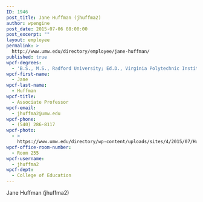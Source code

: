 ```yaml
---
ID: 1946
post_title: Jane Huffman (jhuffma2)
author: wpengine
post_date: 2015-07-06 08:00:00
post_excerpt: ""
layout: employee
permalink: >
  http://www.umw.edu/directory/employee/jane-huffman/
published: true
wpcf-degrees:
  - 'B.S., M.S., Radford University; Ed.D., Virginia Polytechnic Institute & State University'
wpcf-first-name:
  - Jane
wpcf-last-name:
  - Huffman
wpcf-title:
  - Associate Professor
wpcf-email:
  - jhuffma2@umw.edu
wpcf-phone:
  - (540) 286-8117
wpcf-photo:
  - >
    https://www.umw.edu/directory/wp-content/uploads/sites/4/2015/07/Huffman-Jane07.jpg
wpcf-office-room-number:
  - Room 255
wpcf-username:
  - jhuffma2
wpcf-dept:
  - College of Education
---
```

Jane Huffman (jhuffma2)